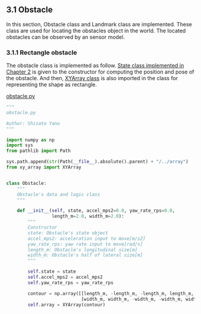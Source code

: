 ## 3.1 Obstacle
In this section, Obstacle class and Landmark class are implemented. These class are used for locating the obstacles object in the world. The located obstacles can be observed by an sensor model.   

### 3.1.1 Rectangle obstacle
The obstacle class is implemented as follow. [State class implemented in Chapter 2](/doc/2_vehicle_model/2_vehicle_model.md) is given to the constructor for computing the position and pose of the obstacle. And then, [XYArray class](/doc/2_vehicle_model/2_vehicle_model.md) is also imported in the class for representing the shape as rectangle.  

[obstacle.py](/src/components/obstacle/obstacle.py)  
```python
"""
obstacle.py

Author: Shisato Yano
"""

import numpy as np
import sys
from pathlib import Path

sys.path.append(str(Path(__file__).absolute().parent) + "/../array")
from xy_array import XYArray


class Obstacle:
    """
    Obstacle's data and logic class
    """

    def __init__(self, state, accel_mps2=0.0, yaw_rate_rps=0.0,
                 length_m=2.0, width_m=2.0):
        """
        Constructor
        state: Obstacle's state object
        accel_mps2: acceleration input to move[m/s2]
        yaw_rate_rps: yaw rate input to move[rad/s]
        length_m: Obstacle's longitudinal size[m]
        width_m: Obstacle's half of lateral size[m]
        """

        self.state = state
        self.accel_mps2 = accel_mps2
        self.yaw_rate_rps = yaw_rate_rps

        contour = np.array([[length_m, -length_m, -length_m, length_m, length_m],
                            [width_m, width_m, -width_m, -width_m, width_m]])
        self.array = XYArray(contour)
```